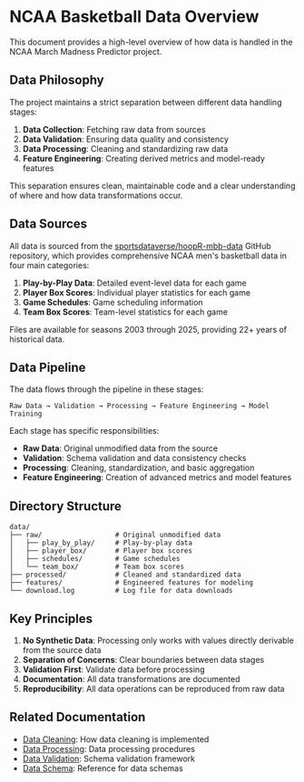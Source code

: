 # NCAA Basketball Data Overview

This document provides a high-level overview of how data is handled in the NCAA March Madness Predictor project.

## Data Philosophy

The project maintains a strict separation between different data handling stages:

1. **Data Collection**: Fetching raw data from sources
2. **Data Validation**: Ensuring data quality and consistency
3. **Data Processing**: Cleaning and standardizing raw data
4. **Feature Engineering**: Creating derived metrics and model-ready features

This separation ensures clean, maintainable code and a clear understanding of where and how data transformations occur.

## Data Sources

All data is sourced from the [sportsdataverse/hoopR-mbb-data](https://github.com/sportsdataverse/hoopR-mbb-data/) GitHub repository, which provides comprehensive NCAA men's basketball data in four main categories:

1. **Play-by-Play Data**: Detailed event-level data for each game
2. **Player Box Scores**: Individual player statistics for each game
3. **Game Schedules**: Game scheduling information
4. **Team Box Scores**: Team-level statistics for each game

Files are available for seasons 2003 through 2025, providing 22+ years of historical data.

## Data Pipeline

The data flows through the pipeline in these stages:

```
Raw Data → Validation → Processing → Feature Engineering → Model Training
```

Each stage has specific responsibilities:

- **Raw Data**: Original unmodified data from the source
- **Validation**: Schema validation and data consistency checks
- **Processing**: Cleaning, standardization, and basic aggregation
- **Feature Engineering**: Creation of advanced metrics and model features

## Directory Structure

```
data/
├── raw/                  # Original unmodified data
│   ├── play_by_play/     # Play-by-play data
│   ├── player_box/       # Player box scores
│   ├── schedules/        # Game schedules
│   └── team_box/         # Team box scores
├── processed/            # Cleaned and standardized data
├── features/             # Engineered features for modeling
└── download.log          # Log file for data downloads
```

## Key Principles

1. **No Synthetic Data**: Processing only works with values directly derivable from the source data
2. **Separation of Concerns**: Clear boundaries between data stages
3. **Validation First**: Validate data before processing
4. **Documentation**: All data transformations are documented
5. **Reproducibility**: All data operations can be reproduced from raw data

## Related Documentation

- [Data Cleaning](cleaning.md): How data cleaning is implemented
- [Data Processing](processing.md): Data processing procedures
- [Data Validation](validation.md): Schema validation framework
- [Data Schema](schema.md): Reference for data schemas 